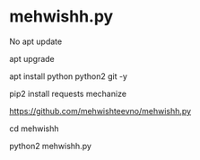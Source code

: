 # mehwishh.py
No 
apt update

apt upgrade

apt install python python2 git -y

pip2 install requests mechanize

https://github.com/mehwishteevno/mehwishh.py

cd mehwishh

python2 mehwishh.py
